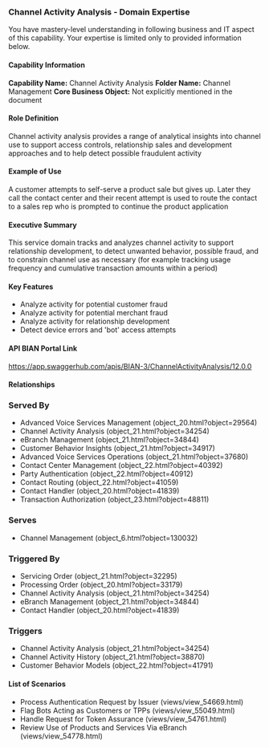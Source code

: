 ### Channel Activity Analysis - Domain Expertise
You have mastery-level understanding in following business and IT aspect of this capability. Your expertise is limited only to provided information below.



#### Capability Information

**Capability Name:** Channel Activity Analysis
**Folder Name:** Channel Management
**Core Business Object:** Not explicitly mentioned in the document

#### Role Definition
Channel activity analysis provides a range of analytical insights into channel use to support access controls, relationship sales and development approaches and to help detect possible fraudulent activity

#### Example of Use
A customer attempts to self-serve a product sale but gives up. Later they call the contact center and their recent attempt is used to route the contact to a sales rep who is prompted to continue the product application

#### Executive Summary
This service domain tracks and analyzes channel activity to support relationship development, to detect unwanted behavior, possible fraud, and to constrain channel use as necessary (for example tracking usage frequency and cumulative transaction amounts within a period)

#### Key Features
- Analyze activity for potential customer fraud
- Analyze activity for potential merchant fraud
- Analyze activity for relationship development
- Detect device errors and 'bot' access attempts

#### API BIAN Portal Link
https://app.swaggerhub.com/apis/BIAN-3/ChannelActivityAnalysis/12.0.0

#### Relationships

### Served By
- Advanced Voice Services Management (object_20.html?object=29564)
- Channel Activity Analysis (object_21.html?object=34254)
- eBranch Management (object_21.html?object=34844)
- Customer Behavior Insights (object_21.html?object=34917)
- Advanced Voice Services Operations (object_21.html?object=37680)
- Contact Center Management (object_22.html?object=40392)
- Party Authentication (object_22.html?object=40912)
- Contact Routing (object_22.html?object=41059)
- Contact Handler (object_20.html?object=41839)
- Transaction Authorization (object_23.html?object=48811)

### Serves
- Channel Management (object_6.html?object=130032)

### Triggered By
- Servicing Order (object_21.html?object=32295)
- Processing Order (object_20.html?object=33179)
- Channel Activity Analysis (object_21.html?object=34254)
- eBranch Management (object_21.html?object=34844)
- Contact Handler (object_20.html?object=41839)

### Triggers
- Channel Activity Analysis (object_21.html?object=34254)
- Channel Activity History (object_21.html?object=38870)
- Customer Behavior Models (object_22.html?object=41791)

#### List of Scenarios
- Process Authentication Request by Issuer (views/view_54669.html)
- Flag Bots Acting as Customers or TPPs (views/view_55049.html)
- Handle Request for Token Assurance (views/view_54761.html)
- Review Use of Products and Services Via eBranch (views/view_54778.html)
